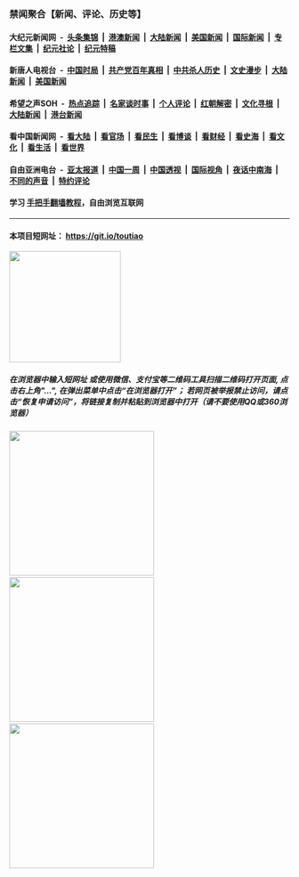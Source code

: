 ### 禁闻聚合【新闻、评论、历史等】

#### 大纪元新闻网 &nbsp;-&nbsp; [头条集锦](indexes/E头条集锦.md?t=03131431) &nbsp;|&nbsp; [港澳新闻](indexes/E港澳新闻.md?t=03131431)  &nbsp;|&nbsp; [大陆新闻](indexes/E大陆新闻.md?t=03131431) &nbsp;|&nbsp; [美国新闻](indexes/E美国新闻.md?t=03131431) &nbsp;|&nbsp; [国际新闻](indexes/E国际新闻.md?t=03131431) &nbsp;|&nbsp; [专栏文集](indexes/E专栏文集.md?t=03131431) &nbsp;|&nbsp; [纪元社论](indexes/E纪元社论.md?t=03131431) &nbsp;|&nbsp; [纪元特稿](indexes/E纪元特稿.md?t=03131431) 

#### 新唐人电视台 &nbsp;-&nbsp; [中国时局](indexes/N中国时局.md?t=03131431) &nbsp;|&nbsp; [共产党百年真相](indexes/N共产党百年真相.md?t=03131431) &nbsp;|&nbsp; [中共杀人历史](indexes/N中共杀人历史.md?t=03131431) &nbsp;|&nbsp; [文史漫步](indexes/N文史漫步.md?t=03131431) &nbsp;|&nbsp; [大陆新闻](indexes/N大陆新闻.md?t=03131431) &nbsp;|&nbsp; [美国新闻](indexes/N美国新闻.md?t=03131431)

#### 希望之声SOH &nbsp;-&nbsp; [热点追踪](indexes/H热点追踪.md?t=03131431) &nbsp;|&nbsp; [名家谈时事](indexes/H名家谈时事.md?t=03131431) &nbsp;|&nbsp; [个人评论](indexes/H个人评论.md?t=03131431)  &nbsp;|&nbsp; [红朝解密](indexes/H红朝解密.md?t=03131431) &nbsp;|&nbsp; [文化寻根](indexes/H文化寻根.md?t=03131431) &nbsp;|&nbsp; [大陆新闻](indexes/H大陆新闻.md?t=03131431) &nbsp;|&nbsp; [港台新闻](indexes/H港台新闻.md?t=03131431)

#### 看中国新闻网 &nbsp;-&nbsp; [看大陆](indexes/S看大陆.md?t=03131431) &nbsp;|&nbsp; [看官场](indexes/S看官场.md?t=03131431) &nbsp;|&nbsp; [看民生](indexes/S看民生.md?t=03131431)  &nbsp;|&nbsp; [看博谈](indexes/S看博谈.md?t=03131431) &nbsp;|&nbsp; [看财经](indexes/S看财经.md?t=03131431) &nbsp;|&nbsp; [看史海](indexes/S看史海.md?t=03131431) &nbsp;|&nbsp; [看文化](indexes/S看文化.md?t=03131431) &nbsp;|&nbsp; [看生活](indexes/S看生活.md?t=03131431) &nbsp;|&nbsp; [看世界](indexes/S看世界.md?t=03131431)

#### 自由亚洲电台 &nbsp;-&nbsp; [亚太报道](indexes/R亚太报道.md?t=03131431) &nbsp;|&nbsp; [中国一周](indexes/R中国一周.md?t=03131431) &nbsp;|&nbsp; [中国透视](indexes/R中国透视.md?t=03131431)  &nbsp;|&nbsp; [国际视角](indexes/R国际视角.md?t=03131431) &nbsp;|&nbsp; [夜话中南海](indexes/R夜话中南海.md?t=03131431) &nbsp;|&nbsp; [不同的声音](indexes/R不同的声音.md?t=03131431) &nbsp;|&nbsp; [特约评论](indexes/R特约评论.md?t=03131431)

#### 学习 [手把手翻墙教程](https://github.com/gfw-breaker/guides/wiki)，自由浏览互联网

----

#### 本项目短网址： https://git.io/toutiao
<img src="https://raw.githubusercontent.com/gfw-breaker/banned-news/master/scripts/img/qr.png" width="200px"/>  

##### 在浏览器中输入短网址 或使用微信、支付宝等二维码工具扫描二维码打开页面, 点击右上角"...", 在弹出菜单中点击“在浏览器打开”； 若网页被举报禁止访问，请点击“恢复申请访问”，将链接复制并粘贴到浏览器中打开（请不要使用QQ或360浏览器）

<img src="https://raw.githubusercontent.com/gfw-breaker/banned-news/master/scripts/img/1.png" width="260px"/> &nbsp; <img src="https://raw.githubusercontent.com/gfw-breaker/banned-news/master/scripts/img/2.png" width="260px"/> &nbsp; <img src="https://raw.githubusercontent.com/gfw-breaker/banned-news/master/scripts/img/3.png" width="260px"/>
